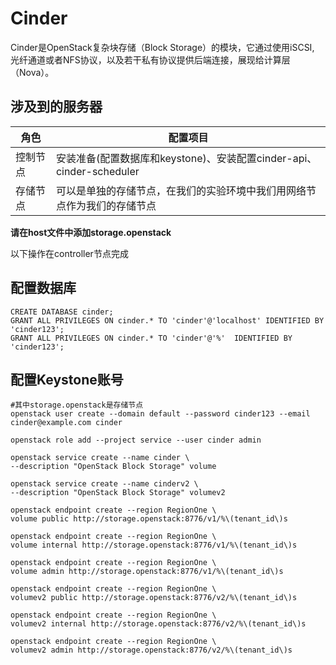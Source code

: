 # Cinder

Cinder是OpenStack复杂块存储（Block Storage）的模块，它通过使用iSCSI, 光纤通道或者NFS协议，以及若干私有协议提供后端连接，展现给计算层（Nova）。

## 涉及到的服务器
角色 |配置项目
---|---
控制节点|安装准备(配置数据库和keystone)、安装配置cinder-api、cinder-scheduler 
存储节点|可以是单独的存储节点，在我们的实验环境中我们用网络节点作为我们的存储节点

**请在host文件中添加storage.openstack**

以下操作在controller节点完成

## 配置数据库
```
CREATE DATABASE cinder;
GRANT ALL PRIVILEGES ON cinder.* TO 'cinder'@'localhost' IDENTIFIED BY 'cinder123';
GRANT ALL PRIVILEGES ON cinder.* TO 'cinder'@'%'  IDENTIFIED BY 'cinder123';
```

## 配置Keystone账号
```
#其中storage.openstack是存储节点
openstack user create --domain default --password cinder123 --email cinder@example.com cinder

openstack role add --project service --user cinder admin

openstack service create --name cinder \
--description "OpenStack Block Storage" volume

openstack service create --name cinderv2 \
--description "OpenStack Block Storage" volumev2

openstack endpoint create --region RegionOne \
volume public http://storage.openstack:8776/v1/%\(tenant_id\)s

openstack endpoint create --region RegionOne \
volume internal http://storage.openstack:8776/v1/%\(tenant_id\)s

openstack endpoint create --region RegionOne \
volume admin http://storage.openstack:8776/v1/%\(tenant_id\)s

openstack endpoint create --region RegionOne \
volumev2 public http://storage.openstack:8776/v2/%\(tenant_id\)s

openstack endpoint create --region RegionOne \
volumev2 internal http://storage.openstack:8776/v2/%\(tenant_id\)s

openstack endpoint create --region RegionOne \
volumev2 admin http://storage.openstack:8776/v2/%\(tenant_id\)s
```
